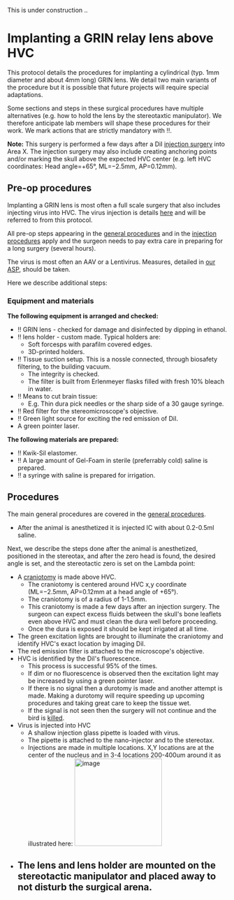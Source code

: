 This is under construction ..
# Implanting a GRIN relay lens above HVC

This protocol details the procedures for implanting a cylindrical (typ. 1mm diameter and about 4mm long) GRIN lens. We detail two main variants of the procedure but it is possible that future projects will require special adaptations. 

Some sections and steps in these surgical procedures have multiple alternatives (e.g. how to hold the lens by the stereotaxtic manipulator). We therefore anticipate lab members will shape these procedures for their work. We mark actions that are strictly mandatory with :bangbang:.

**Note:** This surgery is performed a few days after a DiI [injection surgery](https://github.com/NeuralSyntaxLab/lab-handbook/blob/main/Surgical%20Procedures/Injecting_into_the_brain.md) into Area X. The injection surgery may also include creating anchoring points and/or marking the skull above the expected HVC center (e.g. left HVC coordinates: Head angle=+65°, ML=−2.5mm, AP=0.12mm).

## Pre-op procedures
Implanting a GRIN lens is most often a full scale surgery that also includes injecting virus into HVC. The virus injection is details [here](https://github.com/NeuralSyntaxLab/lab-handbook/blob/main/Surgical%20Procedures/Injecting_into_the_brain.md) and will be referred to from this protocol.  

All pre-op steps appearing in the [general procedures](https://github.com/NeuralSyntaxLab/lab-handbook/blob/main/Surgical%20Procedures/general_surgical_procedures.md) and in the [injection procedures](https://github.com/NeuralSyntaxLab/lab-handbook/blob/main/Surgical%20Procedures/Injecting_into_the_brain.md) apply and the surgeon needs to pay extra care in preparing for a long surgery (several hours).

The virus is most often an AAV or a Lentivirus. Measures, detailed in [our ASP](https://github.com/NeuralSyntaxLab/lab-handbook/blob/main/Annual%20Safety%20Program/asp_cohenlab_uptodate.pdf), should be taken.

Here we describe additional steps:
### Equipment and materials
**The following equipment is arranged and checked:**
* :bangbang: GRIN lens - checked for damage and disinfected by dipping in ethanol.
* :bangbang: lens holder - custom made. Typical holders are:
	- Soft forcesps with parafilm covered edges.
	- 3D-printed holders.
* :bangbang: Tissue suction setup. This is a nossle connected, through biosafety filtering, to the building vacuum.
	- The integrity is checked.
	- The filter is built from Erlenmeyer flasks filled with fresh 10% bleach in water.
* :bangbang: Means to cut brain tissue:
	- E.g. Thin dura pick needles or the sharp side of a 30 gauge syringe. 
* :bangbang: Red filter for the stereomicroscope's objective.
* :bangbang: Green light source for exciting the red emission of DiI.
* A green pointer laser.

**The following materials are prepared:**
* :bangbang: Kwik-Sil elastomer.
* :bangbang: A large amount of Gel-Foam in sterile (preferrably cold) saline is prepared.
* :bangbang: a syringe with saline is prepared for irrigation.

## Procedures
The main general procedures are covered in the [general procedures](https://github.com/NeuralSyntaxLab/lab-handbook/blob/main/Surgical%20Procedures/general_surgical_procedures.md). 

* After the animal is anesthetized it is injected IC with about 0.2-0.5ml saline. 

Next, we describe the steps done after the animal is anesthetized, positioned in the stereotax, and after the zero head is found, the desired angle is set, and the stereotactic zero is set on the Lambda point:
* A [craniotomy](https://github.com/NeuralSyntaxLab/lab-handbook/blob/main/Surgical%20Procedures/general_surgical_procedures.md#craniotomy) is made above HVC.
	- The craniotomy is centered around HVC x,y coordinate (ML=−2.5mm, AP=0.12mm at a head angle of +65°).
	- The craniotomy is of a radius of 1-1.5mm.
	- This craniotomy is made a few days after an injection surgery. The surgeon can expect excess fluids between the skull's bone leaflets even above HVC and must clean the dura well before proceeding.
	- Once the dura is exposed it should be kept irrigated at all time. 
* The green excitation lights are brought to illuminate the craniotomy and identify HVC's exact location by imaging DiI.
* The red emission filter is attached to the microscope's objective.
* HVC is identified by the DiI's fluorescence.
	- This process is successful 95% of the times.
	- If dim or no fluorescence is observed then the excitation light may be increased by using a green pointer laser.
	- If there is no signal then a durotomy is made and another attempt is made. Making a durotomy will require speeding up upcoming procedures and taking great care to keep the tissue wet.
	- If the signal is not seen then the surgery will not continue and the bird is [killed](https://github.com/NeuralSyntaxLab/lab-handbook/blob/main/Animal%20Wellfare%20and%20Euthanasia/EuthanasiaProrotocls.md).
* Virus is injected into HVC
	- A shallow injection glass pipette is loaded with virus.
	- The pipette is attached to the nano-injector and to the stereotax.
	- Injections are made in multiple locations. X,Y locations are at the center of the nucleus and in 3-4 locations 200-400um around it as illustrated here: <img width="200" alt="image" src="https://user-images.githubusercontent.com/17324841/217760136-3de3beb0-b711-4af0-9253-185af6652fd1.png">
* The lens and lens holder are mounted on the stereotactic manipulator and placed away to not disturb the surgical arena.
	- 
